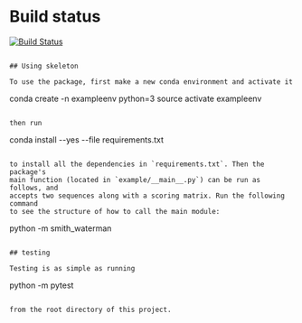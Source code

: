 # Build status

[![Build
Status](https://travis-ci.org/brianjaywoo/bmi_203_w2020_hw3.svg?branch=master)](https://travis-ci.org/brianjaywoo/bmi_203_w2020_hw3)

```

## Using skeleton

To use the package, first make a new conda environment and activate it

```
conda create -n exampleenv python=3
source activate exampleenv
```

then run

```
conda install --yes --file requirements.txt
```

to install all the dependencies in `requirements.txt`. Then the package's
main function (located in `example/__main__.py`) can be run as follows, and
accepts two sequences along with a scoring matrix. Run the following command
to see the structure of how to call the main module:

```

python -m smith_waterman

```

## testing

Testing is as simple as running

```
python -m pytest
```

from the root directory of this project.
